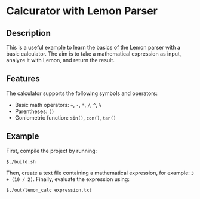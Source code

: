 # Calcurator with Lemon Parser

## Description
This is a useful example to learn the basics of the Lemon parser with a basic calculator.
The aim is to take a mathematical expression as input, analyze it with Lemon, and return the result.

## Features
The calculator supports the following symbols and operators:
- Basic math operators: `+`, `-`, `*`, `/`, `^`, `%`
- Parentheses: `()`
- Goniometric function: `sin()`, `con()`, `tan()`


## Example
First, compile the project by running: 
```
$./build.sh
```

Then, create a text file containing a mathematical expression, for example: `3 + (10 / 2)`.
Finally, evaluate the expression using: 
```
$./out/lemon_calc expression.txt
```
